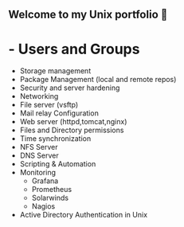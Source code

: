 ## Welcome to my Unix portfolio 👋


# - Users and Groups
- Storage management
- Package Management (local and remote repos)
- Security and server hardening
- Networking
- File server (vsftp)
- Mail relay Configuration
- Web server (httpd,tomcat,nginx)
- Files and Directory permissions
- Time synchronization
- NFS Server
- DNS Server
- Scripting & Automation
- Monitoring
   - Grafana
   - Prometheus
   - Solarwinds
   - Nagios
- Active Directory Authentication in Unix


